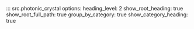 ::: src.photonic_crystal
options:
  heading_level: 2
  show_root_heading: true
  show_root_full_path: true
  group_by_category: true
  show_category_heading: true